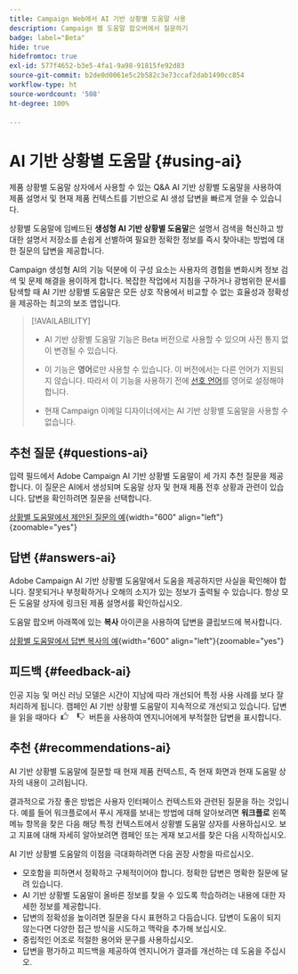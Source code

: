 ```yaml
---
title: Campaign Web에서 AI 기반 상황별 도움말 사용
description: Campaign 웹 도움말 팝오버에서 질문하기
badge: label="Beta"
hide: true
hidefromtoc: true
exl-id: 577f4652-b3e5-4fa1-9a98-91815fe92d83
source-git-commit: b2de0d0061e5c2b582c3e73ccaf2dab1490cc854
workflow-type: ht
source-wordcount: '508'
ht-degree: 100%

---
```


# AI 기반 상황별 도움말 {#using-ai}

제품 상황별 도움말 상자에서 사용할 수 있는 Q&amp;A AI 기반 상황별 도움말을 사용하여 제품 설명서 및 현재 제품 컨텍스트를 기반으로 AI 생성 답변을 빠르게 얻을 수 있습니다.

상황별 도움말에 임베드된 **생성형 AI 기반 상황별 도움말**&#x200B;은 설명서 검색을 혁신하고 방대한 설명서 저장소를 손쉽게 선별하여 필요한 정확한 정보를 즉시 찾아내는 방법에 대한 질문의 답변을 제공합니다.

Campaign 생성형 AI의 기능 덕분에 이 구성 요소는 사용자의 경험을 변화시켜 정보 검색 및 문제 해결을 용이하게 합니다. 복잡한 작업에서 지침을 구하거나 광범위한 문서를 탐색할 때 AI 기반 상황별 도움말은 모든 상호 작용에서 비교할 수 없는 효율성과 정확성을 제공하는 최고의 보조 앱입니다.

<!--
[Animation showing AI-powered contextual help in action](assets/do-not-localize/CH+AI-BETA.gif)-->

>[!AVAILABILITY]
>
>* AI 기반 상황별 도움말 기능은 Beta 버전으로 사용할 수 있으며 사전 통지 없이 변경될 수 있습니다.
>
>* 이 기능은 **영어**&#x200B;로만 사용할 수 있습니다. 이 버전에서는 다른 언어가 지원되지 않습니다. 따라서 이 기능을 사용하기 전에 [선호 언어](connect-to-campaign.md#language-pref)를 영어로 설정해야 합니다.
>
>* 현재 Campaign 이메일 디자이너에서는 AI 기반 상황별 도움말을 사용할 수 없습니다.

<!--
## Consent {#consent-ai}

Campaign knowledge assistant embedded in the contextual help boxes uses AI. Your use of this capability constitutes consent that the information you provide in your session will be collected, used, disclosed, and retained by Adobe in accordance with the terms of Adobe's Customer Feedback Program. Please do not provide any personal information about yourself or other parties (including your name or contact information) in the knowledge assistant.

## Privacy {#privacy-ai}

Your data is encrypted and private following our standard data protection practices. Learn more about [Adobe Privacy Policies](https://www.adobe.com/privacy/policy.html){target="_blank"}.

The knowledge assistant AI capability does not use your data to train our models. We do not allow any partners or third parties to use your data for training their models or any other purpose.

For information specific to Adobe AI policies in Experience Cloud apps and solutions, refer to [this page](https://business.adobe.com/products/sensei/adobe-sensei.html){target="_blank"}.
-->

## 추천 질문 {#questions-ai}

입력 필드에서 Adobe Campaign AI 기반 상황별 도움말이 세 가지 추천 질문을 제공합니다. 이 질문은 AI에서 생성되며 도움말 상자 및 현재 제품 전후 상황과 관련이 있습니다. 답변을 확인하려면 질문을 선택합니다.

[상황별 도움말에서 제안된 질문의 예](assets/do-not-localize/suggested-questions.png){width="600" align="left"}{zoomable="yes"}

## 답변 {#answers-ai}

Adobe Campaign AI 기반 상황별 도움말에서 도움을 제공하지만 사실을 확인해야 합니다. 잘못되거나 부정확하거나 오해의 소지가 있는 정보가 출력될 수 있습니다. 항상 모든 도움말 상자에 링크된 제품 설명서를 확인하십시오.

도움말 팝오버 아래쪽에 있는 **복사** 아이콘을 사용하여 답변을 클립보드에 복사합니다.

[상황별 도움말에서 답변 복사의 예](assets/do-not-localize/copy-answer.png){width="600" align="left"}{zoomable="yes"}

## 피드백 {#feedback-ai}

인공 지능 및 머신 러닝 모델은 시간이 지남에 따라 개선되어 특정 사용 사례를 보다 잘 처리하게 됩니다. 캠페인 AI 기반 상황별 도움말이 지속적으로 개선되고 있습니다. 답변을 읽을 때마다 <img src="assets/do-not-localize/thumb.png" width="10%"/> 버튼을 사용하여 엔지니어에게 부적절한 답변을 표시합니다.

## 추천 {#recommendations-ai}

AI 기반 상황별 도움말에 질문할 때 현재 제품 컨텍스트, 즉 현재 화면과 현재 도움말 상자의 내용이 고려됩니다.

결과적으로 가장 좋은 방법은 사용자 인터페이스 컨텍스트와 관련된 질문을 하는 것입니다. 예를 들어 워크플로에서 푸시 게재를 보내는 방법에 대해 알아보려면 **워크플로** 왼쪽 메뉴 항목을 찾은 다음 해당 특정 컨텍스트에서 상황별 도움말 상자를 사용하십시오. 보고 지표에 대해 자세히 알아보려면 캠페인 또는 게재 보고서를 찾은 다음 시작하십시오.

AI 기반 상황별 도움말의 이점을 극대화하려면 다음 권장 사항을 따르십시오.

* 모호함을 피하면서 정확하고 구체적이어야 합니다. 정확한 답변은 명확한 질문에 달려 있습니다.
* AI 기반 상황별 도움말이 올바른 정보를 찾을 수 있도록 학습하려는 내용에 대한 자세한 정보를 제공합니다.
* 답변의 정확성을 높이려면 질문을 다시 표현하고 다듬습니다. 답변이 도움이 되지 않는다면 다양한 접근 방식을 시도하고 맥락을 추가해 보십시오.
* 중립적인 어조로 적절한 용어와 문구를 사용하십시오.
* 답변을 평가하고 피드백을 제공하여 엔지니어가 결과를 개선하는 데 도움을 주십시오.